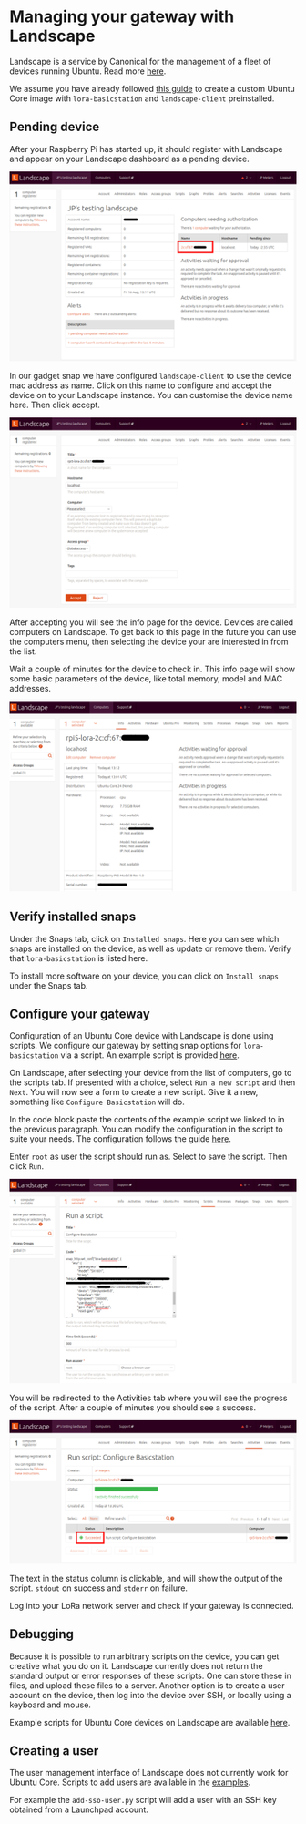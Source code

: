 # Managing your gateway with Landscape

Landscape is a service by Canonical for the management of a fleet of devices running Ubuntu. Read more [here](https://ubuntu.com/landscape).

We assume you have already followed [this guide](ubuntu-core-image/README.md) to create a custom Ubuntu Core image with `lora-basicstation` and `landscape-client` preinstalled.

## Pending device

After your Raspberry Pi has started up, it should register with Landscape and appear on your Landscape dashboard as a pending device.

![pending device](media/dashboard-pending-device.png)

In our gadget snap we have configured `landscape-client` to use the device mac address as name.
Click on this name to configure and accept the device on to your Landscape instance.
You can customise the device name here.
Then click accept.

![accept device](media/accept-device.png)

After accepting you will see the info page for the device.
Devices are called computers on Landscape.
To get back to this page in the future you can use the computers menu, then selecting the device your are interested in from the list.

Wait a couple of minutes for the device to check in. This info page will show some basic parameters of the device, like total memory, model and MAC addresses.

![computer info](media/computer-info.png)

## Verify installed snaps

Under the Snaps tab, click on `Installed snaps`.
Here you can see which snaps are installed on the device, as well as update or remove them.
Verify that `lora-basicstation` is listed here.

To install more software on your device, you can click on `Install snaps` under the Snaps tab.

## Configure your gateway

Configuration of an Ubuntu Core device with Landscape is done using scripts.
We configure our gateway by setting snap options for `lora-basicstation` via a script.
An example script is provided [here](scripts/configure-lora-basicstation.sh).

On Landscape, after selecting your device from the list of computers, go to the scripts tab.
If presented with a choice, select `Run a new script` and then `Next`.
You will now see a form to create a new script.
Give it a new, something like `Configure Basicstation` will do.

In the code block paste the contents of the example script we linked to in the previous paragraph.
You can modify the configuration in the script to suite your needs.
The configuration follows the guide [here](../companion-snap-compose/README.md#configuration).

Enter `root` as user the script should run as.
Select to save the script.
Then click `Run`.

![create scripts](media/create-script.png)

You will be redirected to the Activities tab where you will see the progress of the script.
After a couple of minutes you should see a success.

![activity](media/activity-succeeded.png)

The text in the status column is clickable, and will show the output of the script. `stdout` on success and `stderr` on failure.

Log into your LoRa network server and check if your gateway is connected.

## Debugging

Because it is possible to run arbitrary scripts on the device, you can get creative what you do on it.
Landscape currently does not return the standard output or error responses of these scripts.
One can store these in files, and upload these files to a server.
Another option is to create a user account on the device, then log into the device over SSH, or locally using a keyboard and mouse.

Example scripts for Ubuntu Core devices on Landscape are available [here](https://github.com/canonical/landscape-scripts/tree/main/core).

## Creating a user

The user management interface of Landscape does not currently work for Ubuntu Core.
Scripts to add users are available in the [examples](https://github.com/canonical/landscape-scripts/tree/main/core/users).

For example the `add-sso-user.py` script will add a user with an SSH key obtained from a Launchpad account.
